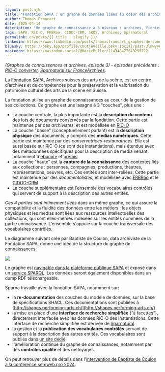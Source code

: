 ```yaml
---
layout: post.njk
title: "Fondation SAPA : un graphe de données liées au coeur des archives"
author: Thomas Francart
date: 2025-04-14
description: "Un graphe de connaissance à 3 niveaux : archives, fichiers media, entités nommées (connaissance)"
tags: SAPA, RiC-O, FRBRoo, CIDOC-CRM, SKOS, Archives, Sparnatural
permalink: en/posts/{{ title | slugify }}/
linkedin: https://www.linkedin.com/posts/thomasfrancart_graphes-de-connaissances-et-archives-%C3%A9pisode-activity-7318237605584637971-MqBc
bluesky: https://bsky.app/profile/chutjeveille.bsky.social/post/3lmwyy6bm7c26
mastodon: https://mastodon.social/@MarieMuller/114348477643255722
---
```


_(Graphes de connaissances et archives, épisode 3) - épisodes précédents : [RiC-O converter](http://www.sparna.fr/en/posts/ric-o-converter-3-0-transition-from-ead-or-eac-to-archival-knowledge-graphs), [Sparnatural sur FranceArchives](https://blog.sparna.fr/2025/02/14/retour-sur-le-deploiement-de-sparnatural-pour-francearchives/)._

<p class="lead">La <a href="https://sapa.swiss/fr/">Fondation SAPA</a>, Archives suisses des arts de la scène, est un centre d’archives et de compétences pour la préservation et la valorisation du patrimoine culturel des arts de la scène en Suisse.

La fondation utilise un graphe de connaissances au coeur de la gestion de ses collections. Ce graphe est une lasagne à 3 "couches", plus une :

  - La couche centrale, la plus importante est la **description du contenu** des lots de documents conservés par la fondation. Cette partie est maintenue par des _archivistes_, et est modélisée en [RiC-O](https://www.ica.org/resource/records-in-contexts-conceptual-model/)
  - La couche "basse" (conceptuellement parlant) est la **description physique** des documents, y compris des **medias numériques**. Cette partie est maintenue par des _conservatrices-restauratrices_. Elle est aussi basée sur RiC-O (ce sont des Instantiations), mais étendue avec des métadonnées spécifiques pour la description de media venant notamment d'[ebucore](https://tech-metadata.ebu-it-tools.ch/ontologies/ebucore/index.html) et [premis](https://www.loc.gov/standards/premis/).
  - La couche "haute" est la **capture de la connaissance** des contextes liés aux collections : personnes, compagnies, productions, théatres, représentations, oeuvres, etc. Ces entités sont inter-reliées. Cette partie est maintenue par des _documentalistes_, et modélisée avec [FRBRoo](https://cidoc-crm.org/lrmoo/ModelVersion/frbroo-v.-3.0) et le [CIDOC-CRM](https://cidoc-crm.org).
  - La couche supplémentaire est l'ensemble des vocabulaires contrôlés qui servent de support à la description des autres entités.


_Ces 4 parties sont intimement liées_ dans un même graphe, ce qui assure la compatibilité et la fluidité des données entre les métiers : les objets physiques et les medias sont liées aux ressources intellectuelles des collections, qui sont elles-mêmes indexées sur les entités nommées de la partie connaissance. L'ensemble s'appuie sur la couche transversale des vocabulaires contrôlés.

Le diagramme suivant créé par Baptiste de Coulon, data archiviste de la Fondation SAPA, donne une idée de la structure du graphe de connaissances:

[![](/assets/posts-images/SAPA_modele-RDF.png)](/assets/posts-images/SAPA_modele-RDF.png)

Le graphe est [navigable dans la plateforme publique SAPA](https://www.performing-arts.ch) et exposé dans un [service SPARQL](https://www.performing-arts.ch/sparql). Les données seront également disponibles dans un dump RDF téléchargeable.


Sparna travaille avec la fondation SAPA, notamment sur:
  
  - la **re-documentation** des couches du modèle de données, sur la base de spécifications SHACL. Ces documentations sont publiées à [http://shapes.performing-arts.ch/](http://shapes.performing-arts.ch/)
  - la mise en place d'une **interface de recherche simplifiée** ("à facettes"), directement interfacée avec les données RiC-O des Instantiations. Cette interface de recherche simplifiée est dérivée de [Sparnatural](https://sparnatural.eu/).
  - la gestion et la **publication des vocabulaires contrôlés** servant de support à la description des autres entités. Ces vocabulaires sont publiés dans [un site dédié](http://vocab.performing-arts.ch/).
  - l'amélioration continue du graphe de connaissances, notamment par des **contrôles qualité** et des nettoyages.


On peut retrouver plus de détails dans l'[intervention de Baptiste de Coulon à la conférence semweb.pro 2024](https://semweb.pro/conference/2024/presentation/decoulon-impact_websem/).

